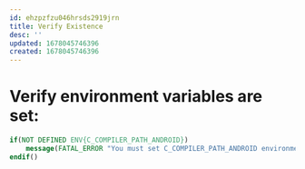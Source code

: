 ```yaml
---
id: ehzpzfzu046hrsds2919jrn
title: Verify Existence
desc: ''
updated: 1678045746396
created: 1678045746396
---
```


# Verify environment variables are set:
```cmake
if(NOT DEFINED ENV{C_COMPILER_PATH_ANDROID})
    message(FATAL_ERROR "You must set C_COMPILER_PATH_ANDROID environment variable")
endif()
```
